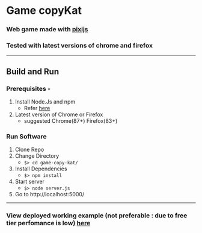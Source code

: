 # Game copyKat

### Web game made with [pixijs](https://www.pixijs.com/)

### Tested with latest versions of chrome and firefox

----------

## Build and Run

### Prerequisites -

1. Install Node.Js and npm
   - Refer [here](https://nodejs.org/en/download/)
2. Latest version of Chrome or Firefox
   - suggested Chrome(87+) Firefox(83+)

### Run Software

1. Clone Repo
2. Change Directory
   - `$> cd game-copy-kat/`
3. Install Dependencies
   - `$> npm install`
4. Start server
   - `$> node server.js`
5. Go to http://localhost:5000/

----------

### View deployed working example (not preferable : due to free tier perfomance is low) [here](https://game-copy-kat.herokuapp.com/)
